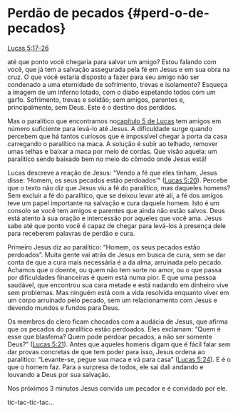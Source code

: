 # **Perdão de pecados** {#perd-o-de-pecados}

[Lucas 5:17-26](http://bibliaonline.com.br/acf/lc/5/17-26)

até que ponto você chegaria para salvar um amigo? Estou falando com você, que já tem a salvação assegurada pela fé em Jesus e em sua obra na cruz. O que você estaria disposto a fazer para seu amigo não ser condenado a uma eternidade de sofrimento, trevas e isolamento? Esqueça a imagem de um inferno lotado, com o diabo espetando todos com um garfo. Sofrimento, trevas e solidão; sem amigos, parentes e, principalmente, sem Deus. Este é o destino dos perdidos.

Mas o paralítico que encontramos no[capítulo 5 de Lucas](http://bibliaonline.com.br/acf/lc/5) tem amigos em número suficiente para levá-lo até Jesus. A dificuldade surge quando percebem que há tantos curiosos que é impossível chegar à porta da casa carregando o paralítico na maca. A solução é subir ao telhado, remover umas telhas e baixar a maca por meio de cordas. Que visão aquela: um paralítico sendo baixado bem no meio do cômodo onde Jesus está!

Lucas descreve a reação de Jesus: &quot;Vendo a fé que eles tinham, Jesus disse: ‘Homem, os seus pecados estão perdoados’&quot; ([Lucas 5:20](http://bibliaonline.com.br/acf/lc/5/20)). Percebe que o texto não diz que Jesus viu a fé do paralítico, mas daqueles homens? Sem excluir a fé do paralítico, que se deixou levar até ali, a fé dos amigos teve um papel importante na salvação e cura daquele homem. Isto é um consolo se você tem amigos e parentes que ainda não estão salvos. Deus está atento à sua oração e intercessão por aqueles que você ama. Jesus sabe até que ponto você é capaz de chegar para levá-los à presença dele para receberem palavras de perdão e cura.

Primeiro Jesus diz ao paralítico: “Homem, os seus pecados estão perdoados”. Muita gente vai atrás de Jesus em busca de cura, sem se dar conta de que a cura mais necessária é a da alma, arruinada pelo pecado. Achamos que o doente, ou quem não tem sorte no amor, ou o que passa por dificuldades financeiras é quem está numa pior. E que uma pessoa saudável, que encontrou sua cara metade e está nadando em dinheiro vive sem problemas. Mas ninguém está com a vida resolvida enquanto viver em um corpo arruinado pelo pecado, sem um relacionamento com Jesus e devendo mundos e fundos para Deus.

Os membros do clero ficam chocados com a audácia de Jesus, que afirma que os pecados do paralítico estão perdoados. Eles exclamam: “Quem é esse que blasfema? Quem pode perdoar pecados, a não ser somente Deus?” ([Lucas 5:21](http://bibliaonline.com.br/acf/lc/5/21)). Antes que aqueles homens digam que é fácil falar sem dar provas concretas de que tem poder para isso, Jesus ordena ao paralítico: “Levante-se, pegue sua maca e vá para casa” ([Lucas 5:24](http://bibliaonline.com.br/acf/lc/5/24)). E é o que o homem faz. Para a surpresa de todos, ele sai dali andando e louvando a Deus por sua salvação.

Nos próximos 3 minutos Jesus convida um pecador e é convidado por ele.

tic-tac-tic-tac...